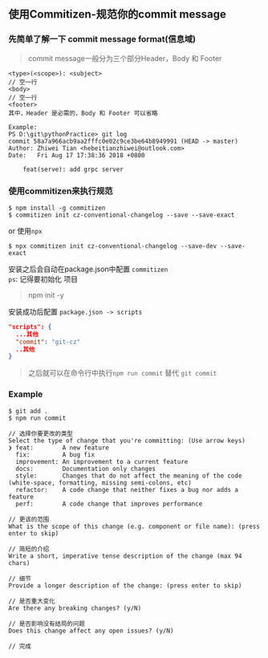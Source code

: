 ## 使用Commitizen-规范你的commit message

### 先简单了解一下 commit message format(信息域)
> commit message一般分为三个部分Header，Body 和 Footer
```
<type>(<scope>): <subject>
// 空一行
<body>
// 空一行
<footer>
其中，Header 是必需的，Body 和 Footer 可以省略

Example:
PS D:\git\pythonPractice> git log
commit 58a7a966acb9aa2fffc0e02c9ce3be64b8949991 (HEAD -> master)
Author: Zhiwei Tian <hebeitianzhiwei@outlook.com>
Date:   Fri Aug 17 17:38:36 2018 +0800

    feat(serve): add grpc server

```

### 使用commitizen来执行规范

```
$ npm install -g commitizen  
$ commitizen init cz-conventional-changelog --save --save-exact
```
or 使用`npx`
```
$ npx commitizen init cz-conventional-changelog --save-dev --save-exact
```
 安装之后会自动在package.json中配置 `commitizen`  
`ps`: 记得要初始化 项目  
> npm init -y

安装成功后配置 `package.json -> scripts `

```JSON
"scripts": {
  ...其他
  "commit": "git-cz"
  ..其他
}
```

> 之后就可以在命令行中执行`npm run commit` 替代 `git commit`

### Example
```
$ git add .
$ npm run commit 

// 选择你要更改的类型
Select the type of change that you're committing: (Use arrow keys)
❯ feat:        A new feature 
  fix:         A bug fix 
  improvement: An improvement to a current feature 
  docs:        Documentation only changes 
  style:       Changes that do not affect the meaning of the code (white-space, formatting, missing semi-colons, etc) 
  refactor:    A code change that neither fixes a bug nor adds a feature 
  perf:        A code change that improves performance 

// 更该的范围
What is the scope of this change (e.g. component or file name): (press enter to skip) 

// 简短的介绍
Write a short, imperative tense description of the change (max 94 chars)

// 细节
Provide a longer description of the change: (press enter to skip)

// 是否重大变化
Are there any breaking changes? (y/N) 

// 是否影响没有结局的问题
Does this change affect any open issues? (y/N)

// 完成
```